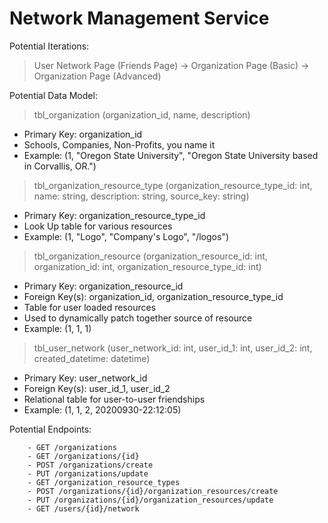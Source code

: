 # Network Management Service

Potential Iterations:
>User Network Page (Friends Page) -> Organization Page (Basic) -> Organization Page (Advanced) 

Potential Data Model:
>tbl_organization (organization_id, name, description)
- Primary Key: organization_id
- Schools, Companies, Non-Profits, you name it
- Example: (1, "Oregon State University", "Oregon State University based in Corvallis, OR.")
		
>tbl_organization_resource_type (organization_resource_type_id: int, name: string, description: string, source_key: string)
- Primary Key: organization_resource_type_id
- Look Up table for various resources
- Example: (1, "Logo", "Company's Logo", "/logos") 

>tbl_organization_resource (organization_resource_id: int, organization_id: int, organization_resource_type_id: int)
- Primary Key: organization_resource_id
- Foreign Key(s): organization_id, organization_resource_type_id
- Table for user loaded resources
- Used to dynamically patch together source of resource
- Example: (1, 1, 1)
		
>tbl_user_network (user_network_id: int, user_id_1: int, user_id_2: int, created_datetime: datetime)
- Primary Key: user_network_id
- Foreign Key(s): user_id_1, user_id_2
- Relational table for user-to-user friendships
- Example: (1, 1, 2, 20200930-22:12:05)

Potential Endpoints:

		- GET /organizations
		- GET /organizations/{id}
		- POST /organizations/create
		- PUT /organizations/update
		- GET /organization_resource_types
		- POST /organizations/{id}/organization_resources/create
		- PUT /organizations/{id}/organization_resources/update
		- GET /users/{id}/network